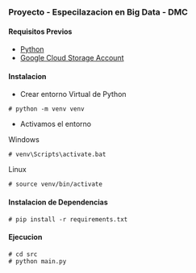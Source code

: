 ### Proyecto - Especilazacion en Big Data - DMC


#### Requisitos Previos

* [Python](https://www.python.org/)
* [Google Cloud Storage Account](https://cloud.google.com/storage)


#### Instalacion

* Crear entorno Virtual de Python

```shell
# python -m venv venv
```

* Activamos el entorno

Windows
```shell
# venv\Scripts\activate.bat 
```

Linux
```shell
# source venv/bin/activate 
```

#### Instalacion de Dependencias

```shell
# pip install -r requirements.txt
```

#### Ejecucion

```shell
# cd src
# python main.py
```
